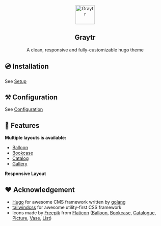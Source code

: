 <p align="center">
  <a href="https://kaiiiz.github.io/hugo-theme-graytr">
    <img alt="Graytr" src="https://kaiiiz.github.io/hugo-theme-graytr/icons/vase.svg" width="60">
  </a>
</p>

<h2 align="center">
  Graytr
</h2>

<p align="center">
  A clean, responsive and fully-customizable hugo theme
</p>

## 💿 Installation

See [Setup](https://kaiiiz.github.io/hugo-theme-graytr/setup)

## ⚒ Configuration

See [Configuration](https://kaiiiz.github.io/hugo-theme-graytr/configuration/)

## 🎁 Features

**Multiple layouts is available:**

* [Balloon](https://kaiiiz.github.io/hugo-theme-graytr/layouts/demo/balloon/)
* [Bookcase](https://kaiiiz.github.io/hugo-theme-graytr/layouts/demo/bookcase/)
* [Catalog](https://kaiiiz.github.io/hugo-theme-graytr/layouts/demo/catalog/)
* [Gallery](https://kaiiiz.github.io/hugo-theme-graytr/layouts/demo/gallery/)

**Responsive Layout**

## ❤️ Acknowledgement

* [Hugo](https://gohugo.io/) for awesome CMS framework written by [golang](https://golang.org/)
* [tailwindcss](https://tailwindcss.com/) for awesome utility-first CSS framework
* Icons made by [Freepik](https://www.freepik.com) from [Flaticon](https://www.flaticon.com) ([Balloon](https://www.flaticon.com/free-icon/balloon_106616?term=ballon&page=1&position=40&page=1&position=40&related_id=106616), [Bookcase](https://www.flaticon.com/free-icon/bookcase_3780918?term=bookcase&page=1&position=8&page=1&position=8&related_id=3780918), [Catalogue](https://www.flaticon.com/free-icon/catalogue_3486568?term=catalogue&page=1&position=1&page=1&position=1&related_id=3486568), [Picture](https://www.flaticon.com/free-icon/picture_870392?term=museum&page=1&position=19&page=1&position=19&related_id=870392), [Vase](https://www.flaticon.com/free-icon/vase_3798619?related_id=3798619&origin=tag#), [List](https://www.flaticon.com/free-icon/list_3923539?term=list&page=1&position=24&page=1&position=24&related_id=3923539&origin=search))

